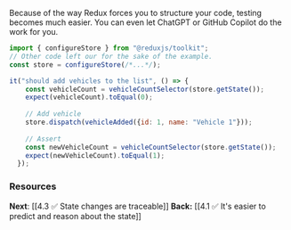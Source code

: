 Because of the way Redux forces you to structure your code, testing becomes much easier. You can even let ChatGPT or GitHub Copilot do the work for you.

```javascript
import { configureStore } from "@reduxjs/toolkit";
// Other code left our for the sake of the example.
const store = configureStore(/*...*/);

it("should add vehicles to the list", () => {
	const vehicleCount = vehicleCountSelector(store.getState());
    expect(vehicleCount).toEqual(0);
    
    // Add vehicle
    store.dispatch(vehicleAdded({id: 1, name: "Vehicle 1"}));
	
	// Assert
	const newVehicleCount = vehicleCountSelector(store.getState());
    expect(newVehicleCount).toEqual(1);
  });

```

### Resources

**Next**: [[4.3 ✅ State changes are traceable]]
**Back:** [[4.1 ✅ It's easier to predict and reason about the state]]